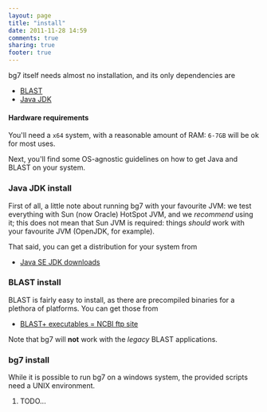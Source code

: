 ```yaml
---
layout: page
title: "install"
date: 2011-11-28 14:59
comments: true
sharing: true
footer: true
---
```



bg7 itself needs almost no installation, and its only dependencies are

- [BLAST]()
- [Java JDK]()

#### Hardware requirements ####

You'll need a `x64` system, with a reasonable amount of RAM: `6-7GB` will be ok for most uses.

Next, you'll find some OS-agnostic guidelines on how to get Java and BLAST on your system.

### Java JDK install ###

First of all, a little note about running bg7 with your favourite JVM: we test everything with Sun (now Oracle) HotSpot JVM, and we _recommend_ using it; this does not mean that Sun JVM is required: things _should_ work with your favourite JVM (OpenJDK, for example).

That said, you can get a distribution for your system from

- [Java SE JDK downloads](http://www.oracle.com/technetwork/java/javase/downloads/jdk-6u29-download-513648.html)

### BLAST install ###

BLAST is fairly easy to install, as there are precompiled binaries for a plethora of platforms. You can get those from

- [BLAST+ executables = NCBI ftp site](ftp://ftp.ncbi.nlm.nih.gov/blast/executables/blast+/LATEST/)

Note that bg7 will **not** work with the _legacy_ BLAST applications.

### bg7 install ###

While it is possible to run bg7 on a windows system, the provided scripts need a UNIX environment. 

1. TODO...

